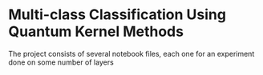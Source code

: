 # Multi-class Classification Using Quantum Kernel Methods
The project consists of several notebook files, each one for an experiment done on some number of layers
